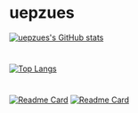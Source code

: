 # uepzues
[![uepzues's GitHub stats](https://github-readme-stats.vercel.app/api?username=uepzues&count_private=true&show_icons=true&theme=dracula)](https://github.com/uepzues/github-readme-stats)

#
[![Top Langs](https://github-readme-stats.vercel.app/api/top-langs/?username=uepzues&theme=dracula)](https://github.com/uepzues/github-readme-stats)

#
[![Readme Card](https://github-readme-stats.vercel.app/api/pin/?username=uepzues&theme=dracula&repo=Dicee-Challenge)](https://github.com/uepzues/Dicee-Challenge)
[![Readme Card](https://github-readme-stats.vercel.app/api/pin/?username=uepzues&theme=dracula&repo=TinDog)](https://github.com/uepzues/TinDog)
